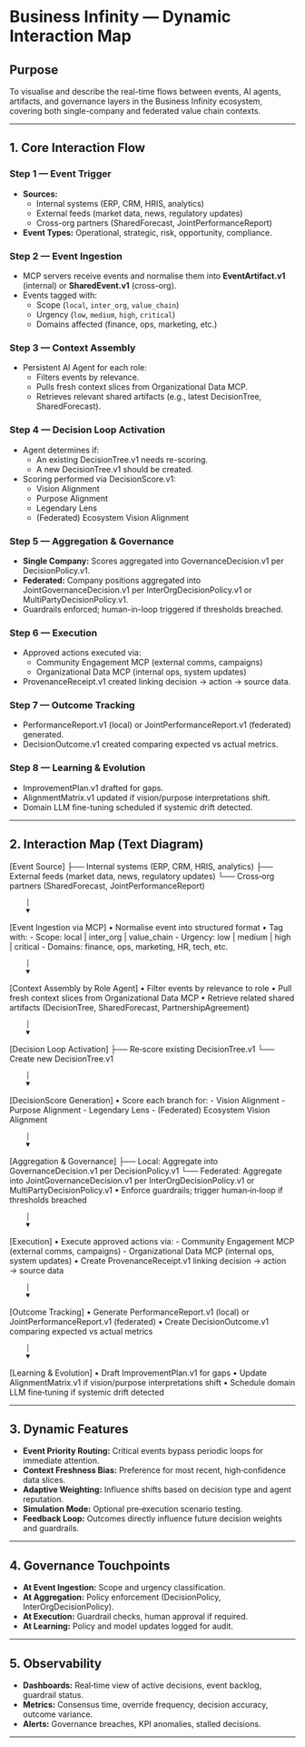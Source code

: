 # Business Infinity — Dynamic Interaction Map

## Purpose
To visualise and describe the real-time flows between events, AI agents, artifacts, and governance layers in the Business Infinity ecosystem, covering both single-company and federated value chain contexts.

---

## 1. Core Interaction Flow

### Step 1 — Event Trigger
- **Sources:**
  - Internal systems (ERP, CRM, HRIS, analytics)
  - External feeds (market data, news, regulatory updates)
  - Cross-org partners (SharedForecast, JointPerformanceReport)
- **Event Types:** Operational, strategic, risk, opportunity, compliance.

### Step 2 — Event Ingestion
- MCP servers receive events and normalise them into **EventArtifact.v1** (internal) or **SharedEvent.v1** (cross-org).
- Events tagged with:
  - Scope (`local`, `inter_org`, `value_chain`)
  - Urgency (`low`, `medium`, `high`, `critical`)
  - Domains affected (finance, ops, marketing, etc.)

### Step 3 — Context Assembly
- Persistent AI Agent for each role:
  - Filters events by relevance.
  - Pulls fresh context slices from Organizational Data MCP.
  - Retrieves relevant shared artifacts (e.g., latest DecisionTree, SharedForecast).

### Step 4 — Decision Loop Activation
- Agent determines if:
  - An existing DecisionTree.v1 needs re-scoring.
  - A new DecisionTree.v1 should be created.
- Scoring performed via DecisionScore.v1:
  - Vision Alignment
  - Purpose Alignment
  - Legendary Lens
  - (Federated) Ecosystem Vision Alignment

### Step 5 — Aggregation & Governance
- **Single Company:** Scores aggregated into GovernanceDecision.v1 per DecisionPolicy.v1.
- **Federated:** Company positions aggregated into JointGovernanceDecision.v1 per InterOrgDecisionPolicy.v1 or MultiPartyDecisionPolicy.v1.
- Guardrails enforced; human-in-loop triggered if thresholds breached.

### Step 6 — Execution
- Approved actions executed via:
  - Community Engagement MCP (external comms, campaigns)
  - Organizational Data MCP (internal ops, system updates)
- ProvenanceReceipt.v1 created linking decision → action → source data.

### Step 7 — Outcome Tracking
- PerformanceReport.v1 (local) or JointPerformanceReport.v1 (federated) generated.
- DecisionOutcome.v1 created comparing expected vs actual metrics.

### Step 8 — Learning & Evolution
- ImprovementPlan.v1 drafted for gaps.
- AlignmentMatrix.v1 updated if vision/purpose interpretations shift.
- Domain LLM fine-tuning scheduled if systemic drift detected.

---

## 2. Interaction Map (Text Diagram)
[Event Source]
    ├── Internal systems (ERP, CRM, HRIS, analytics)
    ├── External feeds (market data, news, regulatory updates)
    └── Cross‑org partners (SharedForecast, JointPerformanceReport)

        │
        ▼

[Event Ingestion via MCP]
    • Normalise event into structured format
    • Tag with:
        - Scope: local | inter_org | value_chain
        - Urgency: low | medium | high | critical
        - Domains: finance, ops, marketing, HR, tech, etc.

        │
        ▼

[Context Assembly by Role Agent]
    • Filter events by relevance to role
    • Pull fresh context slices from Organizational Data MCP
    • Retrieve related shared artifacts (DecisionTree, SharedForecast, PartnershipAgreement)

        │
        ▼

[Decision Loop Activation]
    ├── Re‑score existing DecisionTree.v1
    └── Create new DecisionTree.v1

        │
        ▼

[DecisionScore Generation]
    • Score each branch for:
        - Vision Alignment
        - Purpose Alignment
        - Legendary Lens
        - (Federated) Ecosystem Vision Alignment

        │
        ▼

[Aggregation & Governance]
    ├── Local: Aggregate into GovernanceDecision.v1 per DecisionPolicy.v1
    └── Federated: Aggregate into JointGovernanceDecision.v1 per InterOrgDecisionPolicy.v1 or MultiPartyDecisionPolicy.v1
    • Enforce guardrails; trigger human‑in‑loop if thresholds breached

        │
        ▼

[Execution]
    • Execute approved actions via:
        - Community Engagement MCP (external comms, campaigns)
        - Organizational Data MCP (internal ops, system updates)
    • Create ProvenanceReceipt.v1 linking decision → action → source data

        │
        ▼

[Outcome Tracking]
    • Generate PerformanceReport.v1 (local) or JointPerformanceReport.v1 (federated)
    • Create DecisionOutcome.v1 comparing expected vs actual metrics

        │
        ▼

[Learning & Evolution]
    • Draft ImprovementPlan.v1 for gaps
    • Update AlignmentMatrix.v1 if vision/purpose interpretations shift
    • Schedule domain LLM fine‑tuning if systemic drift detected 

---

## 3. Dynamic Features

- **Event Priority Routing:** Critical events bypass periodic loops for immediate attention.
- **Context Freshness Bias:** Preference for most recent, high‑confidence data slices.
- **Adaptive Weighting:** Influence shifts based on decision type and agent reputation.
- **Simulation Mode:** Optional pre‑execution scenario testing.
- **Feedback Loop:** Outcomes directly influence future decision weights and guardrails.

---

## 4. Governance Touchpoints

- **At Event Ingestion:** Scope and urgency classification.
- **At Aggregation:** Policy enforcement (DecisionPolicy, InterOrgDecisionPolicy).
- **At Execution:** Guardrail checks, human approval if required.
- **At Learning:** Policy and model updates logged for audit.

---

## 5. Observability

- **Dashboards:** Real‑time view of active decisions, event backlog, guardrail status.
- **Metrics:** Consensus time, override frequency, decision accuracy, outcome variance.
- **Alerts:** Governance breaches, KPI anomalies, stalled decisions.

---